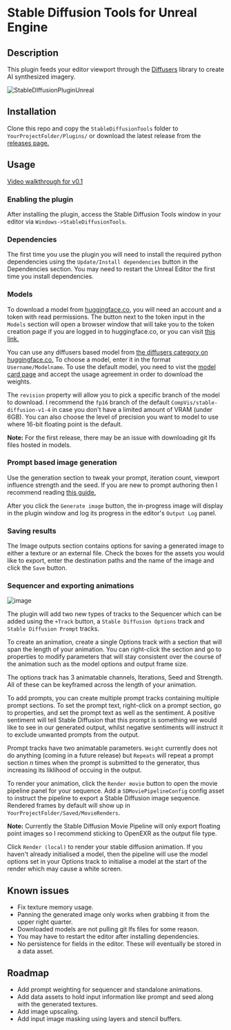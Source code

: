 Stable Diffusion Tools for Unreal Engine
========================================

Description
-----------
This plugin feeds your editor viewport through the [Diffusers](https://github.com/huggingface/diffusers) library to create AI synthesized imagery.

![StableDIffusionPluginUnreal](https://user-images.githubusercontent.com/795851/195005569-b7b33432-a981-4f76-81d5-d9948861fd84.png)


Installation
------------
Clone this repo and copy the `StableDiffusionTools` folder to `YourProjectFolder/Plugins/` or download the latest release from the [releases page.](https://github.com/Mystfit/Unreal-StableDiffusionTools/releases)

Usage
-----
[Video walkthrough for v0.1](https://youtu.be/dihSydSkd4I)

### Enabling the plugin
After installing the plugin, access the Stable Diffusion Tools window in your editor via `Windows->StableDiffusionTools`.

### Dependencies
The first time you use the plugin you will need to install the required python dependencies using the `Update/Install dependencies` button in the Dependencies section. You may need to restart the Unreal Editor the first time you install dependencies.

### Models
To download a model from [huggingface.co](https://huggingface.co), you will need an account and a token with read permissions. The button next to the token input in the `Models` section will open a browser window that will take you to the token creation page if you are logged in to huggingface.co, or you can visit [this link.](https://huggingface.co/settings/tokens)

You can use any diffusers based model from [the diffusers category on huggingface.co.](https://huggingface.co/models?library=diffusers) To choose a model, enter it in the format `Username/Modelname`. To use the default model, you need to vist the [model card page](https://huggingface.co/CompVis/stable-diffusion-v1-4) and accept the usage agreement in order to download the weights. 

The `revision` property will allow you to pick a specific branch of the model to download. I recommend the `fp16` branch of the default `CompVis/stable-diffusion-v1-4` in case you don't have a limited amount of VRAM (under 6GB). You can also choose the level of precision you want to model to use where 16-bit floating point is the default.

**Note:** For the first release, there may be an issue with downloading git lfs files hosted in models.

### Prompt based image generation

Use the generation section to tweak your prompt, iteration count, viewport influence strength and the seed. If you are new to prompt authoring then I recommend reading [this guide.](https://www.howtogeek.com/833169/how-to-write-an-awesome-stable-diffusion-prompt/)

After you click the `Generate image` button, the in-progress image will display in the plugin window and log its progress in the editor's `Output Log` panel.

### Saving results

The Image outputs section contains options for saving a generated image to either a texture or an external file. Check the boxes for the assets you would like to export, enter the destination paths and the name of the image and click the `Save` button.

### Sequencer and exporting animations

![image](https://user-images.githubusercontent.com/795851/196573891-09b07713-5a29-4bde-8592-f028c28b32f3.png)

The plugin will add two new types of tracks to the Sequencer which can be added using the `+Track` button, a `Stable Diffusion Options` track and `Stable Diffusion Prompt` tracks. 

To create an animation, create a single Options track with a section that will span the length of your animation. You can right-click the section and go to properties to modify parameters that will stay consistent over the course of the animation such as the model options and output frame size. 

The options track has 3 animatable channels, Iterations, Seed and Strength. All of these can be keyframed across the length of your animation.

To add prompts, you can create multiple prompt tracks containing multiple prompt sections. To set the prompt text, right-click on a prompt section, go to properties, and set the prompt text as well as the sentiment. A positive sentiment will tell Stable Diffusion that this prompt is something we would like to see in our generated output, whilst negative sentiments will instruct it to exclude unwanted prompts from the output.

Prompt tracks have two animatable parameters. `Weight` currently does not do anything (coming in a future release) but `Repeats` will repeat a prompt section *n* times when the prompt is submitted to the generator, thus increasing its liklihood of occuing in the output.

To render your animation, click the `Render movie` button to open the movie pipeline panel for your sequence. Add a `SDMoviePipelineConfig` config asset to instruct the pipeline to export a Stable Diffusion image sequence. Rendered frames by default will show up in `YourProjectFolder/Saved/MovieRenders`.

**Note:** Currently the Stable Diffusion Movie Pipeline will only export floating point images so I recommend sticking to OpenEXR as the output file type.

Click `Render (local)` to render your stable diffusion animation. If you haven't already initialised a model, then the pipeline will use the model options set in your Options track to initialise a model at the start of the render which may cause a white screen.

## Known issues

* Fix texture memory usage.
* Panning the generated image only works when grabbing it from the upper right quarter.
* Downloaded models are not pulling git lfs files for some reason.
* You may have to restart the editor after installing dependencies.
* No persistence for fields in the editor. These will eventually be stored in a data asset.

## Roadmap

* Add prompt weighting for sequencer and standalone animations.
* Add data assets to hold input information like prompt and seed along with the generated textures.
* Add image upscaling.
* Add input image masking using layers and stencil buffers.
   
